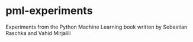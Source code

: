 # pml-experiments
Experiments from the Python Machine Learning book written by Sebastian Raschka and Vahid Mirjalili
